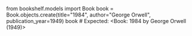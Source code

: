 from bookshelf.models import Book
book = Book.objects.create(title="1984", author="George Orwell", publication_year=1949)
book  # Expected: <Book: 1984 by George Orwell (1949)>
